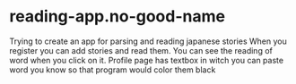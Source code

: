 # reading-app.no-good-name
Trying to create an app for parsing and reading japanese stories
When you register you can add stories and read them. 
You can see the reading of word when you click on it.
Profile page has textbox in witch you can paste word you know so that program would color them black
